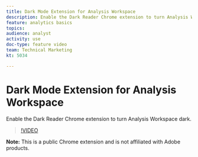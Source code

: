 ```yaml
---
title: Dark Mode Extension for Analysis Workspace
description: Enable the Dark Reader Chrome extension to turn Analysis Workspace dark.
feature: analytics basics
topics: 
audience: analyst
activity: use
doc-type: feature video
team: Technical Marketing
kt: 5034

---
```


# Dark Mode Extension for Analysis Workspace

Enable the Dark Reader Chrome extension to turn Analysis Workspace dark.

>[!VIDEO](https://video.tv.adobe.com/v/33774/?quality=12)

**Note:** This is a public Chrome extension and is not affiliated with Adobe products.
